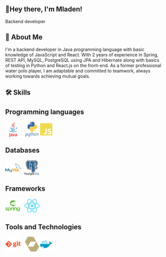 ## 👋Hey there, I'm Mladen!

Backend developer


## 🚀 About Me
I'm a backend developer in Java programming language with basic knowledge of JavaScript and React.
With 2 years of experience in Spring, REST API, MySQL, PostgreSQL using JPA and Hibernate 
along with basics of testing in Python and React.js on the front-end. 
As a former professional water polo player, I am adaptable and committed to teamwork,
always working towards achieving mutual goals.


## 🛠 Skills
## **Programming languages**
<div style="display: flex; align-items: center;">
  <img src="https://github.com/mladeninjac/mladeninjac/blob/main/java-original-wordmark.svg" width="50" style="margin-right: 10px;">
  <img src="https://github.com/mladeninjac/mladeninjac/blob/main/python-original-wordmark.svg" width="50">
  <img src="https://github.com/mladeninjac/mladeninjac/blob/main/javascript-plain.svg" width="40">
</div>


## **Databases**
<div style="display: flex; align-items: center;">
  <img src="https://github.com/mladeninjac/mladeninjac/blob/main/mysql-original-wordmark.svg" width="50" style="margin-right: 10px;">
  <img src="https://github.com/mladeninjac/mladeninjac/blob/main/postgresql-original-wordmark.svg" width="50">
</div>


## **Frameworks**
<div style="display: flex; align-items: center;">
  <img src="https://github.com/mladeninjac/mladeninjac/blob/main/spring-original-wordmark.svg" width="50" style="margin-right: 10px;">
  <img src="https://github.com/mladeninjac/mladeninjac/blob/main/react-original.svg" width="50">
</div>

## **Tools and Technologies**
<div style="display: flex; align-items: center;">
  <img src="https://github.com/mladeninjac/mladeninjac/blob/main/git-plain-wordmark.svg" width="50" style="margin-right: 10px;">
  <img src="https://github.com/mladeninjac/mladeninjac/blob/main/hibernate-plain.svg" width="50">
  <img src="https://github.com/mladeninjac/mladeninjac/blob/main/docker-plain.svg" width="40">
</div>

